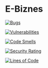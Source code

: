 # E-Biznes

[![Bugs](https://sonarcloud.io/api/project_badges/measure?project=KacperTurkowski_E-Biznes&metric=bugs)](https://sonarcloud.io/summary/new_code?id=KacperTurkowski_E-Biznes)

[![Vulnerabilities](https://sonarcloud.io/api/project_badges/measure?project=KacperTurkowski_E-Biznes&metric=vulnerabilities)](https://sonarcloud.io/summary/new_code?id=KacperTurkowski_E-Biznes)

[![Code Smells](https://sonarcloud.io/api/project_badges/measure?project=KacperTurkowski_E-Biznes&metric=code_smells)](https://sonarcloud.io/summary/new_code?id=KacperTurkowski_E-Biznes)

[![Security Rating](https://sonarcloud.io/api/project_badges/measure?project=KacperTurkowski_E-Biznes&metric=security_rating)](https://sonarcloud.io/summary/new_code?id=KacperTurkowski_E-Biznes)

[![Lines of Code](https://sonarcloud.io/api/project_badges/measure?project=KacperTurkowski_E-Biznes&metric=ncloc)](https://sonarcloud.io/summary/new_code?id=KacperTurkowski_E-Biznes)

